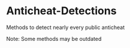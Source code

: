 # Anticheat-Detections
Methods to detect nearly every public anticheat

Note: Some methods may be outdated
